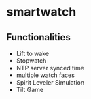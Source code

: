 # smartwatch
## Functionalities
- Lift to wake
- Stopwatch
- NTP server synced time
- multiple watch faces
- Spirit Leveler Simulation
- Tilt Game
